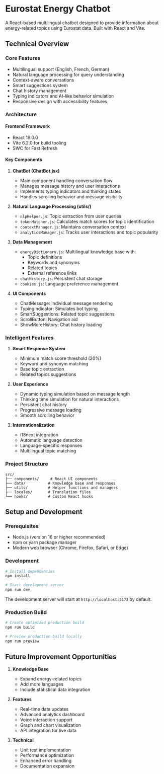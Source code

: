 # Eurostat Energy Chatbot

A React-based multilingual chatbot designed to provide information about energy-related topics using Eurostat data. Built with React and Vite.

## Technical Overview

### Core Features
- Multilingual support (English, French, German)
- Natural language processing for query understanding
- Context-aware conversations
- Smart suggestions system
- Chat history management
- Typing indicators and AI-like behavior simulation
- Responsive design with accessibility features

### Architecture

#### Frontend Framework
- React 19.0.0
- Vite 6.2.0 for build tooling
- SWC for Fast Refresh

#### Key Components

1. **ChatBot (ChatBot.jsx)**
   - Main component handling conversation flow
   - Manages message history and user interactions
   - Implements typing indicators and thinking states
   - Handles scrolling behavior and message visibility

2. **Natural Language Processing (utils/)**
   - `nlpHelper.js`: Topic extraction from user queries
   - `tokenMatcher.js`: Calculates match scores for topic identification
   - `contextManager.js`: Maintains conversation context
   - `analyticsManager.js`: Tracks user interactions and topic popularity

3. **Data Management**
   - `energyDictionary.js`: Multilingual knowledge base with:
     - Topic definitions
     - Keywords and synonyms
     - Related topics
     - External reference links
   - `chatHistory.js`: Persistent chat storage
   - `cookies.js`: Language preference management

4. **UI Components**
   - ChatMessage: Individual message rendering
   - TypingIndicator: Simulates bot typing
   - SmartSuggestions: Related topic suggestions
   - ScrollButton: Navigation aid
   - ShowMoreHistory: Chat history loading

### Intelligent Features

1. **Smart Response System**
   - Minimum match score threshold (20%)
   - Keyword and synonym matching
   - Base topic extraction
   - Related topics suggestions

2. **User Experience**
   - Dynamic typing simulation based on message length
   - Thinking time simulation for natural interactions
   - Persistent chat history
   - Progressive message loading
   - Smooth scrolling behavior

3. **Internationalization**
   - i18next integration
   - Automatic language detection
   - Language-specific responses
   - Multilingual topic matching

### Project Structure
```
src/
├── components/     # React UI components
├── data/          # Knowledge base and responses
├── utils/         # Helper functions and managers
├── locales/       # Translation files
└── hooks/         # Custom React hooks
```

## Setup and Development

### Prerequisites
- Node.js (version 16 or higher recommended)
- npm or yarn package manager
- Modern web browser (Chrome, Firefox, Safari, or Edge)

### Development
```bash
# Install dependencies
npm install

# Start development server
npm run dev
```

The development server will start at `http://localhost:5173` by default.

### Production Build
```bash
# Create optimized production build
npm run build

# Preview production build locally
npm run preview
```

## Future Improvement Opportunities

1. **Knowledge Base**
   - Expand energy-related topics
   - Add more languages
   - Include statistical data integration

2. **Features**
   - Real-time data updates
   - Advanced analytics dashboard
   - Voice interaction support
   - Graph and chart visualization
   - API integration for live data

3. **Technical**
   - Unit test implementation
   - Performance optimization
   - Enhanced error handling
   - Documentation expansion

